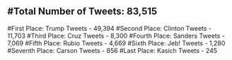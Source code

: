 #Total Number of Tweets: 83,515 
---
#First Place: Trump Tweets - 49,394
#Second Place: Clinton Tweets - 11,703
#Third Place: Cruz Tweets - 8,300
#Fourth Place: Sanders Tweets - 7,069
#Fifth Place: Rubio Tweets - 4,669
#Sixth Place: Jeb! Tweets - 1,280
#Seventh Place: Carson Tweets - 856
#Last Place: Kasich Tweets - 245

